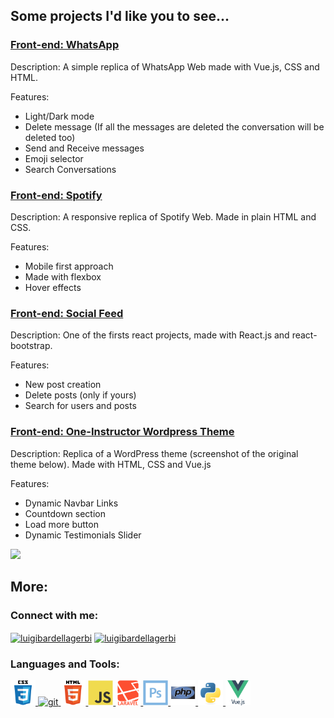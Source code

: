 <h2>Some projects I'd like you to see...</h2>
<h3><a href="https://twotimesgi.github.io/vue-boolzapp/index.html">Front-end: WhatsApp</a></h3>
<p>Description: A simple replica of WhatsApp Web made with Vue.js, CSS and HTML.</p>
<p>
Features:
  <ul>
    <li>Light/Dark mode</li>
    <li>Delete message (If all the messages are deleted the conversation will be deleted too)</li>
    <li>Send and Receive messages</li>
    <li>Emoji selector</li>
    <li>Search Conversations</li>
  </ul>
  </p>
  <h3><a href="https://twotimesgi.github.io/html-css-spotifyweb/index.html">
  Front-end: Spotify</a></h3>
  <p>Description: A responsive replica of Spotify Web. Made in plain HTML and CSS.</p>
   <p>
   Features:
  <ul>
    <li>Mobile first approach</li>
    <li>Made with flexbox</li>
    <li>Hover effects</li>
  </ul>
  </p>
  <p>
  <h3><a href="https://twotimesgi.github.io/react-socialfeed/">Front-end: Social Feed</a></h3>
  <p>Description: One of the firsts react projects, made with React.js and react-bootstrap.</p>
  Features:
  <ul>
    <li>New post creation</li>
    <li>Delete posts (only if yours)</li>
    <li>Search for users and posts</li>
  </ul>
  </p>
   <p>
  <h3><a href="https://twotimesgi.github.io/react-socialfeed/">Front-end: One-Instructor Wordpress Theme</a></h3>
  <p>Description: Replica of a WordPress theme (screenshot of the original theme below). Made with HTML, CSS and Vue.js</p>
  Features:
  <ul>
    <li>Dynamic Navbar Links</li>
    <li>Countdown section</li>
    <li>Load more button</li>
    <li>Dynamic Testimonials Slider</li>
  </ul>
    <img style="width: 300px;" src="https://github.com/twotimesgi/twotimesgi/blob/main/screenshot.png?raw=true">
  </p>
</div>

<h2>More:</h2>
<h3 align="left">Connect with me:</h3>
<p align="left">
<a href="https://linkedin.com/in/luigibardellagerbi/" target="blank"><img align="center" src="https://raw.githubusercontent.com/rahuldkjain/github-profile-readme-generator/master/src/images/icons/Social/linked-in-alt.svg" alt="luigibardellagerbi" height="30" width="40" /></a>
<a href="https://instagram.com/luigibardellagerbi" target="blank"><img align="center" src="https://raw.githubusercontent.com/rahuldkjain/github-profile-readme-generator/master/src/images/icons/Social/instagram.svg" alt="luigibardellagerbi" height="30" width="40" /></a>
</p>

<h3 align="left">Languages and Tools:</h3>
<p align="left"> <a href="https://www.w3schools.com/css/" target="_blank" rel="noreferrer"> <img src="https://raw.githubusercontent.com/devicons/devicon/master/icons/css3/css3-original-wordmark.svg" alt="css3" width="40" height="40"/> </a> <a href="https://git-scm.com/" target="_blank" rel="noreferrer"> <img src="https://www.vectorlogo.zone/logos/git-scm/git-scm-icon.svg" alt="git" width="40" height="40"/> </a> <a href="https://www.w3.org/html/" target="_blank" rel="noreferrer"> <img src="https://raw.githubusercontent.com/devicons/devicon/master/icons/html5/html5-original-wordmark.svg" alt="html5" width="40" height="40"/> </a> <a href="https://developer.mozilla.org/en-US/docs/Web/JavaScript" target="_blank" rel="noreferrer"> <img src="https://raw.githubusercontent.com/devicons/devicon/master/icons/javascript/javascript-original.svg" alt="javascript" width="40" height="40"/> </a> <a href="https://laravel.com/" target="_blank" rel="noreferrer"> <img src="https://raw.githubusercontent.com/devicons/devicon/master/icons/laravel/laravel-plain-wordmark.svg" alt="laravel" width="40" height="40"/> </a> <a href="https://www.photoshop.com/en" target="_blank" rel="noreferrer"> <img src="https://raw.githubusercontent.com/devicons/devicon/master/icons/photoshop/photoshop-line.svg" alt="photoshop" width="40" height="40"/> </a> <a href="https://www.php.net" target="_blank" rel="noreferrer"> <img src="https://raw.githubusercontent.com/devicons/devicon/master/icons/php/php-original.svg" alt="php" width="40" height="40"/> </a> <a href="https://www.python.org" target="_blank" rel="noreferrer"> <img src="https://raw.githubusercontent.com/devicons/devicon/master/icons/python/python-original.svg" alt="python" width="40" height="40"/> </a> <a href="https://vuejs.org/" target="_blank" rel="noreferrer"> <img src="https://raw.githubusercontent.com/devicons/devicon/master/icons/vuejs/vuejs-original-wordmark.svg" alt="vuejs" width="40" height="40"/> </a> </p>
